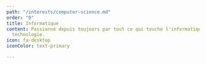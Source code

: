 ```yaml
---
path: "/interests/computer-science.md"
order: "0"
title: Informatique
content: Passionné depuis toujours par tout ce qui touche l'informatique et les nouvelles
  technologie.
icon: fa-desktop
iconColor: text-primary

---
```

